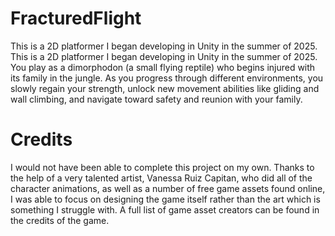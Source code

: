 # FracturedFlight
This is a 2D platformer I began developing in Unity in the summer of 2025. 
This is a 2D platformer I began developing in Unity in the summer of 2025. You play as a dimorphodon (a small flying reptile) who begins injured with its family in the jungle. As you progress through different environments, you slowly regain your strength, unlock new movement abilities like gliding and wall climbing, and navigate toward safety and reunion with your family.

# Credits
I would not have been able to complete this project on my own. Thanks to the help of a very talented artist, Vanessa Ruiz Capitan, who did all of the character animations, as well as a number of free game assets found online, I was able to focus on designing the game itself rather than the art which is something I struggle with. A full list of game asset creators can be found in the credits of the game.
